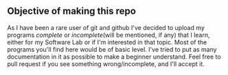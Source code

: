## Objective of making this repo
As I have been a rare user of git and github I've decided to upload my programs *complete* or *incomplete*(will be mentioned, if any)
that I learn, either for my Software Lab or if I'm interested in that topic.
Most of the programs you'll find here would be of basic level. I've tried to put as many documentation in it as possible to make a beginner understand.
Feel free to pull request if you see something wrong/incomplete, and I'll accept it.
